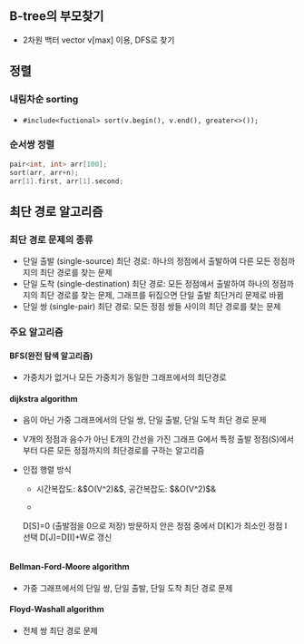 ## B-tree의 부모찾기

* 2차원 백터 vector<int> v[max] 이용, DFS로 찾기

## 정렬

### 내림차순 sorting

* ```#include<fuctional> sort(v.begin(), v.end(), greater<>());```

### 순서쌍 정렬

```cpp
pair<int, int> arr[100];
sort(arr, arr+n);
arr[1].first, arr[1].second;
```

## 최단 경로 알고리즘

### 최단 경로 문제의 종류

 * 단일 출발 (single-source) 최단 경로: 하나의 정점에서 출발하여 다른 모든 정점까지의 최단 경로를 찾는 문제
 * 단일 도착 (single-destination) 최단 경로: 모든 정점에서 출발하여 하나의 정점까지의 최단 경로를 찾는 문제, 그래프를 뒤집으면 단일 출발 최단거리 문제로 바뀜
 * 단일 쌍 (single-pair) 최단 경로: 모든 정점 쌍들 사이의 최단 경로를 찾는 문제

### 주요 알고리즘

#### BFS(완전 탐색 알고리즘)

* 가중치가 없거나 모든 가중치가 동일한 그래프에서의 최단경로

#### dijkstra algorithm

* 음이 아닌 가중 그래프에서의 단일 쌍, 단일 출발, 단일 도착 최단 경로 문제
* V개의 정점과 음수가 아닌 E개의 간선을 가진 그래프 G에서 특정 출발 정점(S)에서 부터 다른 모든 정점까지의 최단경로를 구하는 알고리즘

* 인접 행렬 방식
	* 시간복잡도: &$O(V^2)&$, 공간복잡도: $&O(V^2)$&
	* ```
	D[S]=0 (출발점을 0으로 저장)
	방문하지 안은 정점 중에서 D[K]가 최소인 정점 I 선택
	D[J]=D[I]+W로 갱신
	```

#### Bellman-Ford-Moore algorithm

* 가중 그래프에서의 단일 쌍, 단일 출발, 단일 도착 최단 경로 문제

#### Floyd-Washall algorithm

* 전체 쌍 최단 경로 문제
